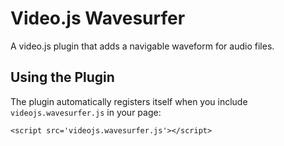 Video.js Wavesurfer
===================

A video.js plugin that adds a navigable waveform for audio files.

Using the Plugin
----------------
The plugin automatically registers itself when you include `videojs.wavesurfer.js` in your page:

    <script src='videojs.wavesurfer.js'></script>
